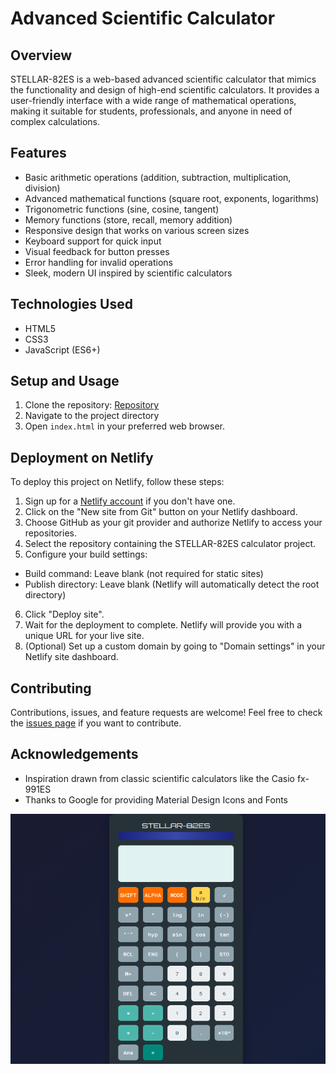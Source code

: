 # Advanced Scientific Calculator

## Overview

STELLAR-82ES is a web-based advanced scientific calculator that mimics the functionality and design of high-end scientific calculators. It provides a user-friendly interface with a wide range of mathematical operations, making it suitable for students, professionals, and anyone in need of complex calculations.

## Features

- Basic arithmetic operations (addition, subtraction, multiplication, division)
- Advanced mathematical functions (square root, exponents, logarithms)
- Trigonometric functions (sine, cosine, tangent)
- Memory functions (store, recall, memory addition)
- Responsive design that works on various screen sizes
- Keyboard support for quick input
- Visual feedback for button presses
- Error handling for invalid operations
- Sleek, modern UI inspired by scientific calculators

## Technologies Used

- HTML5
- CSS3
- JavaScript (ES6+)

## Setup and Usage

1. Clone the repository: [Repository](https://github.com/Chowdaa/Calculator.git)
2. Navigate to the project directory
3. Open `index.html` in your preferred web browser.

## Deployment on Netlify

To deploy this project on Netlify, follow these steps:

1. Sign up for a [Netlify account](https://app.netlify.com/signup) if you don't have one.
2. Click on the "New site from Git" button on your Netlify dashboard.
3. Choose GitHub as your git provider and authorize Netlify to access your repositories.
4. Select the repository containing the STELLAR-82ES calculator project.
5. Configure your build settings:
- Build command: Leave blank (not required for static sites)
- Publish directory: Leave blank (Netlify will automatically detect the root directory)
6. Click "Deploy site".
7. Wait for the deployment to complete. Netlify will provide you with a unique URL for your live site.
8. (Optional) Set up a custom domain by going to "Domain settings" in your Netlify site dashboard.

## Contributing

Contributions, issues, and feature requests are welcome! Feel free to check the [issues page](https://github.com/Chowdaa/calculator/issues) if you want to contribute.

## Acknowledgements

- Inspiration drawn from classic scientific calculators like the Casio fx-991ES
- Thanks to Google for providing Material Design Icons and Fonts

<img src="calci.png" width="600" height="400">
